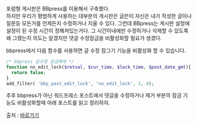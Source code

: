포럼형 게시판은 BBpress를 이용해서 구축했다.  
하지만 우리가 평범하게 사용하는 대부분의 게시판은 글쓴이 자신은 내가 작성한 글이나 질문등 모든거를 언제든지 수정하거나 지울 수 있다. 그런데 BBpress는 게시판 설정에 설정이 된 수정 시간이 정해져있는거다. 그 시간이내에만 수정하거나 삭제할 수 있도록 왜 그랬는지 의도는 알겠지만 댓글 수정잠금을 비활성화할 필요가 생겼다.

bbpress에서 다음 함수를 사용하면 글 수정 잠그기 기능을 비활성화 할 수 있습니다.
```php
/* bbpress 글수정 잠금해제 */
function no_edit_lock($retval, $cur_time, $lock_time, $post_date_gmt){
  return false;
}
add_filter( 'bbp_past_edit_lock', 'no_edit_lock', 1, 4);
```

추후 bbpress가 아닌 워드프레스 포스트에서 댓글을 수정하거나 제거 부분의 잠금 기능도 비활성화할때 아래 포스트를 읽고 정리하자.

출처 : [바로가기](https://www.thewordcracker.com/basic/allow-users-to-edit-comments-in-wordpress/)
